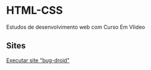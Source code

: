 # HTML-CSS
 Estudos de desenvolvimento web com Curso Em VIideo
 <br>
 <h2>Sites</h2>
 <a href="https://otavio-lv.github.io/HTML-CSS/Exercicios/desafios/desafio%2010/desafio.html">Executar site "bug-droid"<a>
